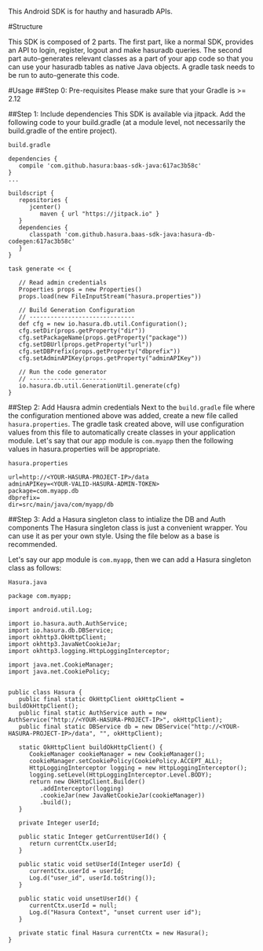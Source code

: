 This Android SDK is for hauthy and hasuradb APIs.

#Structure

This SDK is composed of 2 parts.
The first part, like a normal SDK, provides an API to login, register, logout and make hasuradb queries.
The second part auto-generates relevant classes as a part of your app code so that you can use your hasuradb
tables as native Java objects. A gradle task needs to be run to auto-generate this code.


#Usage
##Step 0: Pre-requisites
Please make sure that your Gradle is >= 2.12

##Step 1: Include dependencies
This SDK is available via jitpack.
Add the following code to your build.gradle (at a module level, not necessarily the build.gradle of the entire project).

``build.gradle``
```
dependencies {
   compile 'com.github.hasura:baas-sdk-java:617ac3b58c'
}
...

buildscript {
   repositories {
      jcenter()
         maven { url "https://jitpack.io" }
   }
   dependencies {
      classpath 'com.github.hasura.baas-sdk-java:hasura-db-codegen:617ac3b58c'
   }
}

task generate << {

   // Read admin credentials
   Properties props = new Properties()
   props.load(new FileInputStream("hasura.properties"))

   // Build Generation Configuration
   // ------------------------------
   def cfg = new io.hasura.db.util.Configuration();
   cfg.setDir(props.getProperty("dir"))
   cfg.setPackageName(props.getProperty("package"))
   cfg.setDBUrl(props.getProperty("url"))
   cfg.setDBPrefix(props.getProperty("dbprefix"))
   cfg.setAdminAPIKey(props.getProperty("adminAPIKey"))

   // Run the code generator
   // ----------------------
   io.hasura.db.util.GenerationUtil.generate(cfg)
}
```

##Step 2: Add Hausra admin credentials
Next to the ``build.gradle`` file where the configuration mentioned above was added,
create a new file called ``hasura.properties``.
The gradle task created above, will use configuration values from this file to
automatically create classes in your application module. Let's say that our
app module is ``com.myapp`` then the following values in hasura.properties will
be appropriate.

``hasura.properties``
```
url=http://<YOUR-HASURA-PROJECT-IP>/data
adminAPIKey=<YOUR-VALID-HASURA-ADMIN-TOKEN>
package=com.myapp.db
dbprefix=
dir=src/main/java/com/myapp/db
```

##Step 3: Add a Hasura singleton class to intialize the DB and Auth components
The Hasura singleton class is just a convenient wrapper. You can use it as
per your own style. Using the file below as a base is recommended.

Let's say our app module is ``com.myapp``, then we can add a Hasura singleton
class as follows:

``Hasura.java``
```
package com.myapp;

import android.util.Log;

import io.hasura.auth.AuthService;
import io.hasura.db.DBService;
import okhttp3.OkHttpClient;
import okhttp3.JavaNetCookieJar;
import okhttp3.logging.HttpLoggingInterceptor;

import java.net.CookieManager;
import java.net.CookiePolicy;


public class Hasura {
   public final static OkHttpClient okHttpClient = buildOkHttpClient();
   public final static AuthService auth = new AuthService("http://<YOUR-HASURA-PROJECT-IP>", okHttpClient);
   public final static DBService db = new DBService("http://<YOUR-HASURA-PROJECT-IP>/data", "", okHttpClient);

   static OkHttpClient buildOkHttpClient() {
      CookieManager cookieManager = new CookieManager();
      cookieManager.setCookiePolicy(CookiePolicy.ACCEPT_ALL);
      HttpLoggingInterceptor logging = new HttpLoggingInterceptor();
      logging.setLevel(HttpLoggingInterceptor.Level.BODY);
      return new OkHttpClient.Builder()
         .addInterceptor(logging)
         .cookieJar(new JavaNetCookieJar(cookieManager))
         .build();
   }

   private Integer userId;

   public static Integer getCurrentUserId() {
      return currentCtx.userId;
   }

   public static void setUserId(Integer userId) {
      currentCtx.userId = userId;
      Log.d("user_id", userId.toString());
   }

   public static void unsetUserId() {
      currentCtx.userId = null;
      Log.d("Hasura Context", "unset current user id");
   }

   private static final Hasura currentCtx = new Hasura();
}
```




